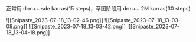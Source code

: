 
正常用 drm++ sde karras(15 steps)，草图阶段用 drm++ 2M karras(30 steps)

![[Snipaste_2023-07-18_13-02-46.png]]
![[Snipaste_2023-07-18_13-03-08.png]]
![[Snipaste_2023-07-18_13-03-42.png]]
![[Snipaste_2023-07-18_13-04-18.png]]

